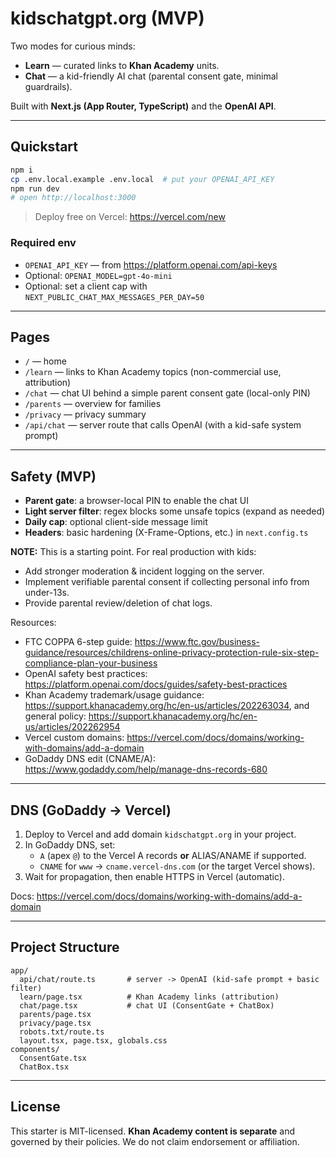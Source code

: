 
# kidschatgpt.org (MVP)

Two modes for curious minds:
- **Learn** — curated links to **Khan Academy** units.
- **Chat** — a kid-friendly AI chat (parental consent gate, minimal guardrails).

Built with **Next.js (App Router, TypeScript)** and the **OpenAI API**.

---

## Quickstart

```bash
npm i
cp .env.local.example .env.local  # put your OPENAI_API_KEY
npm run dev
# open http://localhost:3000
```

> Deploy free on Vercel: https://vercel.com/new

### Required env
- `OPENAI_API_KEY` — from https://platform.openai.com/api-keys
- Optional: `OPENAI_MODEL=gpt-4o-mini`
- Optional: set a client cap with `NEXT_PUBLIC_CHAT_MAX_MESSAGES_PER_DAY=50`

---

## Pages

- `/` — home
- `/learn` — links to Khan Academy topics (non-commercial use, attribution)
- `/chat` — chat UI behind a simple parent consent gate (local-only PIN)
- `/parents` — overview for families
- `/privacy` — privacy summary
- `/api/chat` — server route that calls OpenAI (with a kid-safe system prompt)

---

## Safety (MVP)
- **Parent gate**: a browser-local PIN to enable the chat UI
- **Light server filter**: regex blocks some unsafe topics (expand as needed)
- **Daily cap**: optional client-side message limit
- **Headers**: basic hardening (X-Frame-Options, etc.) in `next.config.ts`

**NOTE:** This is a starting point. For real production with kids:
- Add stronger moderation & incident logging on the server.
- Implement verifiable parental consent if collecting personal info from under-13s.
- Provide parental review/deletion of chat logs.

Resources:
- FTC COPPA 6-step guide: https://www.ftc.gov/business-guidance/resources/childrens-online-privacy-protection-rule-six-step-compliance-plan-your-business
- OpenAI safety best practices: https://platform.openai.com/docs/guides/safety-best-practices
- Khan Academy trademark/usage guidance: https://support.khanacademy.org/hc/en-us/articles/202263034, and general policy: https://support.khanacademy.org/hc/en-us/articles/202262954
- Vercel custom domains: https://vercel.com/docs/domains/working-with-domains/add-a-domain
- GoDaddy DNS edit (CNAME/A): https://www.godaddy.com/help/manage-dns-records-680

---

## DNS (GoDaddy → Vercel)

1. Deploy to Vercel and add domain `kidschatgpt.org` in your project.
2. In GoDaddy DNS, set:
   - `A` (apex `@`) to the Vercel A records **or** ALIAS/ANAME if supported.
   - `CNAME` for `www` → `cname.vercel-dns.com` (or the target Vercel shows).
3. Wait for propagation, then enable HTTPS in Vercel (automatic).

Docs: https://vercel.com/docs/domains/working-with-domains/add-a-domain

---

## Project Structure

```
app/
  api/chat/route.ts       # server -> OpenAI (kid-safe prompt + basic filter)
  learn/page.tsx          # Khan Academy links (attribution)
  chat/page.tsx           # chat UI (ConsentGate + ChatBox)
  parents/page.tsx
  privacy/page.tsx
  robots.txt/route.ts
  layout.tsx, page.tsx, globals.css
components/
  ConsentGate.tsx
  ChatBox.tsx
```

---

## License

This starter is MIT-licensed. **Khan Academy content is separate** and governed by their policies.
We do not claim endorsement or affiliation.
